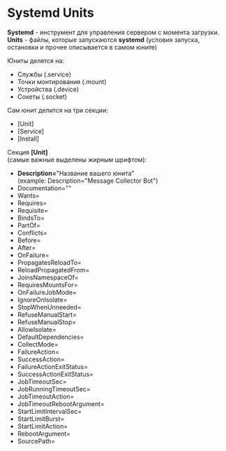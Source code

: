# Systemd Units
**Systemd** - инструмент для управления сервером с момента загрузки.  
**Units** - файлы, которые запускаются **systemd** (условия запуска, остановки и прочее описывается в самом юните)  

Юниты делятся на:
* Службы (.service)  
* Точки монтирования (.mount)  
* Устройства (.device)  
* Сокеты (.socket)

Сам юнит делится на три секции:
* \[Unit\]
* \[Service\]
* \[Install\]

Секция **\[Unit\]**  
(самые важные выделены жирным шрифтом):
* **Description=**"Название вашего юнита"  
(example: Description="Message Collector Bot")
* Documentation=""
* Wants=
* Requires=
* Requisite=
* BindsTo=
* PartOf=
* Conflicts=
* Before=
* After=
* OnFailure=
* PropagatesReloadTo=
* ReloadPropagatedFrom=
* JoinsNamespaceOf=
* RequiresMountsFor=
* OnFailureJobMode=
* IgnoreOnIsolate=
* StopWhenUnneeded=
* RefuseManualStart=
* RefuseManualStop=
* AllowIsolate=
* DefaultDependencies=
* CollectMode=
* FailureAction=
* SuccessAction=
* FailureActionExitStatus=
* SuccessActionExitStatus=
* JobTimeoutSec=
* JobRunningTimeoutSec=
* JobTimeoutAction=
* JobTimeoutRebootArgument=
* StartLimitIntervalSec=<interval>
* StartLimitBurst=<burst>
* StartLimitAction=
* RebootArgument=
* SourcePath=
